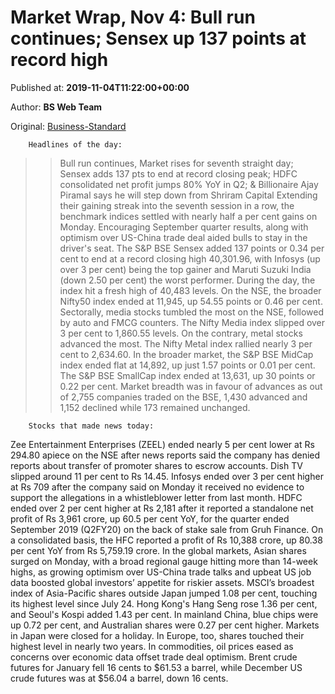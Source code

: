 
# Market Wrap, Nov 4: Bull run continues; Sensex up 137 points at record high

Published at: **2019-11-04T11:22:00+00:00**

Author: **BS Web Team**

Original: [Business-Standard](https://www.business-standard.com/podcast/markets/market-wrap-nov-4-bull-run-continues-sensex-up-137-points-at-record-high-119110400965_1.html)


        Headlines of the day:
      
>> Bull run continues, Market rises for seventh straight day;
>> Sensex adds 137 pts to end at record closing peak;
>> HDFC consolidated net profit jumps 80% YoY in Q2; &
>> Billionaire Ajay Piramal says he will step down from Shriram Capital
Extending their gaining streak into the seventh session in a row, the benchmark indices settled with nearly half a per cent gains on Monday. Encouraging September quarter results, along with optimism over US-China trade deal aided bulls to stay in the driver's seat.
The S&P BSE Sensex added 137 points or 0.34 per cent to end at a record closing high 40,301.96, with Infosys (up over 3 per cent) being the top gainer and Maruti Suzuki India (down 2.50 per cent) the worst performer. During the day, the index hit a fresh high of 40,483 levels.
On the NSE, the broader Nifty50 index ended at 11,945, up 54.55 points or 0.46 per cent.
Sectorally, media stocks tumbled the most on the NSE, followed by auto and FMCG counters. The Nifty Media index slipped over 3 per cent to 1,860.55 levels. On the contrary, metal stocks advanced the most. The Nifty Metal index rallied nearly 3 per cent to 2,634.60.
In the broader market, the S&P BSE MidCap index ended flat at 14,892, up just 1.57 points or 0.01 per cent. The S&P BSE SmallCap index ended at 13,631, up 30 points or 0.22 per cent.
Market breadth was in favour of advances as out of 2,755 companies traded on the BSE, 1,430 advanced and 1,152 declined while 173 remained unchanged.

        Stocks that made news today:
      
Zee Entertainment Enterprises (ZEEL) ended nearly 5 per cent lower at Rs 294.80 apiece on the NSE after news reports said the company has denied reports about transfer of promoter shares to escrow accounts. Dish TV slipped around 11 per cent to Rs 14.45.
Infosys ended over 3 per cent higher at Rs 709 after the company said on Monday it received no evidence to support the allegations in a whistleblower letter from last month.
HDFC ended over 2 per cent higher at Rs 2,181 after it reported a standalone net profit of Rs 3,961 crore, up 60.5 per cent YoY, for the quarter ended September 2019 (Q2FY20) on the back of stake sale from Gruh Finance. On a consolidated basis, the HFC reported a profit of Rs 10,388 crore, up 80.38 per cent YoY from Rs 5,759.19 crore.
In the global markets, Asian shares surged on Monday, with a broad regional gauge hitting more than 14-week highs, as growing optimism over US-China trade talks and upbeat US job data boosted global investors’ appetite for riskier assets. MSCI’s broadest index of Asia-Pacific shares outside Japan jumped 1.08 per cent, touching its highest level since July 24.
Hong Kong's Hang Seng rose 1.36 per cent, and Seoul's Kospi added 1.43 per cent. In mainland China, blue chips were up 0.72 per cent, and Australian shares were 0.27 per cent higher. Markets in Japan were closed for a holiday.
In Europe, too, shares touched their highest level in nearly two years.
In commodities, oil prices eased as concerns over economic data offset trade deal optimism. Brent crude futures for January fell 16 cents to $61.53 a barrel, while December US crude futures was at $56.04 a barrel, down 16 cents.
